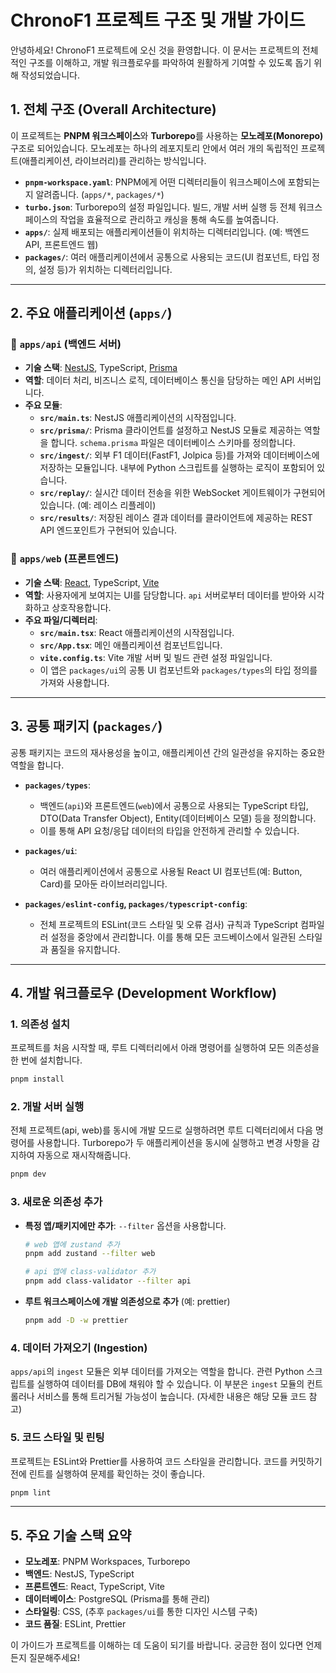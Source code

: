 # ChronoF1 프로젝트 구조 및 개발 가이드

안녕하세요! ChronoF1 프로젝트에 오신 것을 환영합니다. 이 문서는 프로젝트의 전체적인 구조를 이해하고, 개발 워크플로우를 파악하여 원활하게 기여할 수 있도록 돕기 위해 작성되었습니다.

## 1. 전체 구조 (Overall Architecture)

이 프로젝트는 **PNPM 워크스페이스**와 **Turborepo**를 사용하는 **모노레포(Monorepo)** 구조로 되어있습니다. 모노레포는 하나의 레포지토리 안에서 여러 개의 독립적인 프로젝트(애플리케이션, 라이브러리)를 관리하는 방식입니다.

- **`pnpm-workspace.yaml`**: PNPM에게 어떤 디렉터리들이 워크스페이스에 포함되는지 알려줍니다. (`apps/*`, `packages/*`)
- **`turbo.json`**: Turborepo의 설정 파일입니다. 빌드, 개발 서버 실행 등 전체 워크스페이스의 작업을 효율적으로 관리하고 캐싱을 통해 속도를 높여줍니다.
- **`apps/`**: 실제 배포되는 애플리케이션들이 위치하는 디렉터리입니다. (예: 백엔드 API, 프론트엔드 웹)
- **`packages/`**: 여러 애플리케이션에서 공통으로 사용되는 코드(UI 컴포넌트, 타입 정의, 설정 등)가 위치하는 디렉터리입니다.

---

## 2. 주요 애플리케이션 (`apps/`)

### 🔹 `apps/api` (백엔드 서버)

- **기술 스택**: [NestJS](https://nestjs.com/), TypeScript, [Prisma](https://www.prisma.io/)
- **역할**: 데이터 처리, 비즈니스 로직, 데이터베이스 통신을 담당하는 메인 API 서버입니다.
- **주요 모듈**:
  - **`src/main.ts`**: NestJS 애플리케이션의 시작점입니다.
  - **`src/prisma/`**: Prisma 클라이언트를 설정하고 NestJS 모듈로 제공하는 역할을 합니다. `schema.prisma` 파일은 데이터베이스 스키마를 정의합니다.
  - **`src/ingest/`**: 외부 F1 데이터(FastF1, Jolpica 등)를 가져와 데이터베이스에 저장하는 모듈입니다. 내부에 Python 스크립트를 실행하는 로직이 포함되어 있습니다.
  - **`src/replay/`**: 실시간 데이터 전송을 위한 WebSocket 게이트웨이가 구현되어 있습니다. (예: 레이스 리플레이)
  - **`src/results/`**: 저장된 레이스 결과 데이터를 클라이언트에 제공하는 REST API 엔드포인트가 구현되어 있습니다.

### 🔸 `apps/web` (프론트엔드)

- **기술 스택**: [React](https://reactjs.org/), TypeScript, [Vite](https://vitejs.dev/)
- **역할**: 사용자에게 보여지는 UI를 담당합니다. `api` 서버로부터 데이터를 받아와 시각화하고 상호작용합니다.
- **주요 파일/디렉터리**:
  - **`src/main.tsx`**: React 애플리케이션의 시작점입니다.
  - **`src/App.tsx`**: 메인 애플리케이션 컴포넌트입니다.
  - **`vite.config.ts`**: Vite 개발 서버 및 빌드 관련 설정 파일입니다.
  - 이 앱은 `packages/ui`의 공통 UI 컴포넌트와 `packages/types`의 타입 정의를 가져와 사용합니다.

---

## 3. 공통 패키지 (`packages/`)

공통 패키지는 코드의 재사용성을 높이고, 애플리케이션 간의 일관성을 유지하는 중요한 역할을 합니다.

- **`packages/types`**:
  - 백엔드(`api`)와 프론트엔드(`web`)에서 공통으로 사용되는 TypeScript 타입, DTO(Data Transfer Object), Entity(데이터베이스 모델) 등을 정의합니다.
  - 이를 통해 API 요청/응답 데이터의 타입을 안전하게 관리할 수 있습니다.

- **`packages/ui`**:
  - 여러 애플리케이션에서 공통으로 사용될 React UI 컴포넌트(예: Button, Card)를 모아둔 라이브러리입니다.

- **`packages/eslint-config`, `packages/typescript-config`**:
  - 전체 프로젝트의 ESLint(코드 스타일 및 오류 검사) 규칙과 TypeScript 컴파일러 설정을 중앙에서 관리합니다. 이를 통해 모든 코드베이스에서 일관된 스타일과 품질을 유지합니다.

---

## 4. 개발 워크플로우 (Development Workflow)

### 1. 의존성 설치

프로젝트를 처음 시작할 때, 루트 디렉터리에서 아래 명령어를 실행하여 모든 의존성을 한 번에 설치합니다.

```bash
pnpm install
```

### 2. 개발 서버 실행

전체 프로젝트(api, web)를 동시에 개발 모드로 실행하려면 루트 디렉터리에서 다음 명령어를 사용합니다. Turborepo가 두 애플리케이션을 동시에 실행하고 변경 사항을 감지하여 자동으로 재시작해줍니다.

```bash
pnpm dev
```

### 3. 새로운 의존성 추가

- **특정 앱/패키지에만 추가**: `--filter` 옵션을 사용합니다.

  ```bash
  # web 앱에 zustand 추가
  pnpm add zustand --filter web

  # api 앱에 class-validator 추가
  pnpm add class-validator --filter api
  ```

- **루트 워크스페이스에 개발 의존성으로 추가** (예: prettier)
  ```bash
  pnpm add -D -w prettier
  ```

### 4. 데이터 가져오기 (Ingestion)

`apps/api`의 `ingest` 모듈은 외부 데이터를 가져오는 역할을 합니다. 관련 Python 스크립트를 실행하여 데이터를 DB에 채워야 할 수 있습니다. 이 부분은 `ingest` 모듈의 컨트롤러나 서비스를 통해 트리거될 가능성이 높습니다. (자세한 내용은 해당 모듈 코드 참고)

### 5. 코드 스타일 및 린팅

프로젝트는 ESLint와 Prettier를 사용하여 코드 스타일을 관리합니다. 코드를 커밋하기 전에 린트를 실행하여 문제를 확인하는 것이 좋습니다.

```bash
pnpm lint
```

---

## 5. 주요 기술 스택 요약

- **모노레포**: PNPM Workspaces, Turborepo
- **백엔드**: NestJS, TypeScript
- **프론트엔드**: React, TypeScript, Vite
- **데이터베이스**: PostgreSQL (Prisma를 통해 관리)
- **스타일링**: CSS, (추후 `packages/ui`를 통한 디자인 시스템 구축)
- **코드 품질**: ESLint, Prettier

이 가이드가 프로젝트를 이해하는 데 도움이 되기를 바랍니다. 궁금한 점이 있다면 언제든지 질문해주세요!

